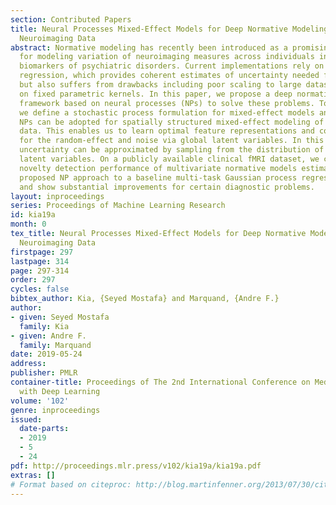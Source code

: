 ```yaml
---
section: Contributed Papers
title: Neural Processes Mixed-Effect Models for Deep Normative Modeling of Clinical
  Neuroimaging Data
abstract: Normative modeling has recently been introduced as a promising approach
  for modeling variation of neuroimaging measures across individuals in order to derive
  biomarkers of psychiatric disorders. Current implementations rely on Gaussian process
  regression, which provides coherent estimates of uncertainty needed for the method
  but also suffers from drawbacks including poor scaling to large datasets and a reliance
  on fixed parametric kernels. In this paper, we propose a deep normative modeling
  framework based on neural processes (NPs) to solve these problems. To achieve this,
  we define a stochastic process formulation for mixed-effect models and show how
  NPs can be adopted for spatially structured mixed-effect modeling of neuroimaging
  data. This enables us to learn optimal feature representations and covariance structure
  for the random-effect and noise via global latent variables. In this scheme, predictive
  uncertainty can be approximated by sampling from the distribution of these global
  latent variables. On a publicly available clinical fMRI dataset, we compare the
  novelty detection performance of multivariate normative models estimated by the
  proposed NP approach to a baseline multi-task Gaussian process regression approach
  and show substantial improvements for certain diagnostic problems.
layout: inproceedings
series: Proceedings of Machine Learning Research
id: kia19a
month: 0
tex_title: Neural Processes Mixed-Effect Models for Deep Normative Modeling of Clinical
  Neuroimaging Data
firstpage: 297
lastpage: 314
page: 297-314
order: 297
cycles: false
bibtex_author: Kia, {Seyed Mostafa} and Marquand, {Andre F.}
author:
- given: Seyed Mostafa
  family: Kia
- given: Andre F.
  family: Marquand
date: 2019-05-24
address: 
publisher: PMLR
container-title: Proceedings of The 2nd International Conference on Medical Imaging
  with Deep Learning
volume: '102'
genre: inproceedings
issued:
  date-parts:
  - 2019
  - 5
  - 24
pdf: http://proceedings.mlr.press/v102/kia19a/kia19a.pdf
extras: []
# Format based on citeproc: http://blog.martinfenner.org/2013/07/30/citeproc-yaml-for-bibliographies/
---
```

